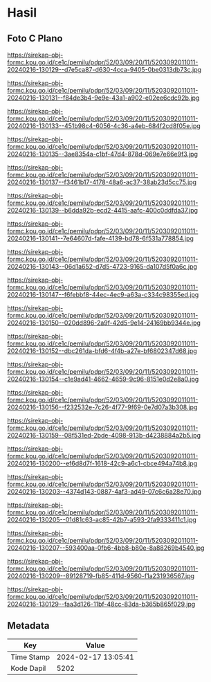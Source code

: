 # Hasil

## Foto C Plano

https://sirekap-obj-formc.kpu.go.id/ce1c/pemilu/pdpr/52/03/09/20/11/5203092011011-20240216-130129--d7e5ca87-d630-4cca-9405-0be0313db73c.jpg

https://sirekap-obj-formc.kpu.go.id/ce1c/pemilu/pdpr/52/03/09/20/11/5203092011011-20240216-130131--f84de3b4-9e9e-43a1-a902-e02ee6cdc92b.jpg

https://sirekap-obj-formc.kpu.go.id/ce1c/pemilu/pdpr/52/03/09/20/11/5203092011011-20240216-130133--451b98c4-6056-4c36-a4eb-684f2cd8f05e.jpg

https://sirekap-obj-formc.kpu.go.id/ce1c/pemilu/pdpr/52/03/09/20/11/5203092011011-20240216-130135--3ae8354a-c1bf-47d4-878d-069e7e66e9f3.jpg

https://sirekap-obj-formc.kpu.go.id/ce1c/pemilu/pdpr/52/03/09/20/11/5203092011011-20240216-130137--f3461b17-4178-48a6-ac37-38ab23d5cc75.jpg

https://sirekap-obj-formc.kpu.go.id/ce1c/pemilu/pdpr/52/03/09/20/11/5203092011011-20240216-130139--b6dda92b-ecd2-4415-aafc-400c0ddfda37.jpg

https://sirekap-obj-formc.kpu.go.id/ce1c/pemilu/pdpr/52/03/09/20/11/5203092011011-20240216-130141--7e64607d-fafe-4139-bd78-6f531a778854.jpg

https://sirekap-obj-formc.kpu.go.id/ce1c/pemilu/pdpr/52/03/09/20/11/5203092011011-20240216-130143--06d1a652-d7d5-4723-9165-da107d5f0a6c.jpg

https://sirekap-obj-formc.kpu.go.id/ce1c/pemilu/pdpr/52/03/09/20/11/5203092011011-20240216-130147--f6febbf8-44ec-4ec9-a63a-c334c98355ed.jpg

https://sirekap-obj-formc.kpu.go.id/ce1c/pemilu/pdpr/52/03/09/20/11/5203092011011-20240216-130150--020dd896-2a9f-42d5-9e14-24169bb9344e.jpg

https://sirekap-obj-formc.kpu.go.id/ce1c/pemilu/pdpr/52/03/09/20/11/5203092011011-20240216-130152--dbc261da-bfd6-4f4b-a27e-bf6802347d68.jpg

https://sirekap-obj-formc.kpu.go.id/ce1c/pemilu/pdpr/52/03/09/20/11/5203092011011-20240216-130154--c1e9ad41-4662-4659-9c96-8151e0d2e8a0.jpg

https://sirekap-obj-formc.kpu.go.id/ce1c/pemilu/pdpr/52/03/09/20/11/5203092011011-20240216-130156--f232532e-7c26-4f77-9f69-0e7d07a3b308.jpg

https://sirekap-obj-formc.kpu.go.id/ce1c/pemilu/pdpr/52/03/09/20/11/5203092011011-20240216-130159--08f531ed-2bde-4098-913b-d4238884a2b5.jpg

https://sirekap-obj-formc.kpu.go.id/ce1c/pemilu/pdpr/52/03/09/20/11/5203092011011-20240216-130200--ef6d8d7f-1618-42c9-a6c1-cbce494a74b8.jpg

https://sirekap-obj-formc.kpu.go.id/ce1c/pemilu/pdpr/52/03/09/20/11/5203092011011-20240216-130203--4374d143-0887-4af3-ad49-07c6c6a28e70.jpg

https://sirekap-obj-formc.kpu.go.id/ce1c/pemilu/pdpr/52/03/09/20/11/5203092011011-20240216-130205--01d81c63-ac85-42b7-a593-2fa9333411c1.jpg

https://sirekap-obj-formc.kpu.go.id/ce1c/pemilu/pdpr/52/03/09/20/11/5203092011011-20240216-130207--593400aa-0fb6-4bb8-b80e-8a88269b4540.jpg

https://sirekap-obj-formc.kpu.go.id/ce1c/pemilu/pdpr/52/03/09/20/11/5203092011011-20240216-130209--89128719-fb85-411d-9560-f1a231936567.jpg

https://sirekap-obj-formc.kpu.go.id/ce1c/pemilu/pdpr/52/03/09/20/11/5203092011011-20240216-130129--faa3d126-11bf-48cc-83da-b365b865f029.jpg


## Metadata

| Key        | Value               |
| ---------- | ------------------- |
| Time Stamp | 2024-02-17 13:05:41 |
| Kode Dapil | 5202                |



